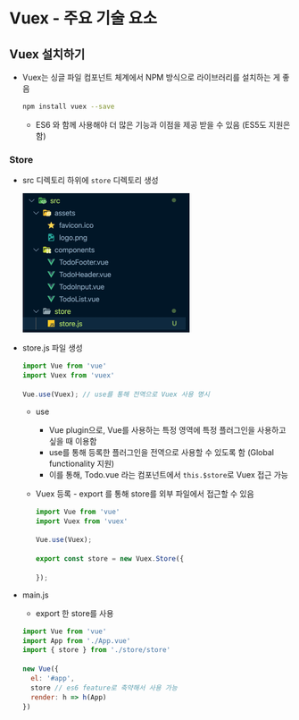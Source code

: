 # Vuex - 주요 기술 요소

## Vuex 설치하기

- Vuex는 싱글 파일 컴포넌트 체계에서 NPM 방식으로 라이브러리를 설치하는 게 좋음

  ```bash
  npm install vuex --save
  ```

  - ES6 와 함께 사용해야 더 많은 기능과 이점을 제공 받을 수 있음 (ES5도 지원은 함)



### Store

- src 디렉토리 하위에 `store` 디렉토리 생성

  <img src="../image/10_vuex_store_dir.png" alt="image-20191201211831161" style="zoom:50%;" />

- store.js 파일 생성

  ```javascript
  import Vue from 'vue'
  import Vuex from 'vuex'
  
  Vue.use(Vuex); // use를 통해 전역으로 Vuex 사용 명시
  ```

  - use
    - Vue plugin으로, Vue를 사용하는 특정 영역에 특정 플러그인을 사용하고 싶을 때 이용함
    - use를 통해 등록한 플러그인을 전역으로 사용할 수 있도록 함 (Global functionality 지원)
    - 이를 통해, Todo.vue 라는 컴포넌트에서 `this.$store`로 Vuex 접근 가능

  - Vuex 등록  - export 를 통해 store를 외부 파일에서 접근할 수 있음

    ```javascript
    import Vue from 'vue'
    import Vuex from 'vuex'
    
    Vue.use(Vuex);
    
    export const store = new Vuex.Store({
    
    });
    ```

- main.js

  - export 한 store를 사용

  ```javascript
  import Vue from 'vue'
  import App from './App.vue'
  import { store } from './store/store'
  
  new Vue({
    el: '#app',
    store // es6 feature로 축약해서 사용 가능
    render: h => h(App)
  })
  ```
